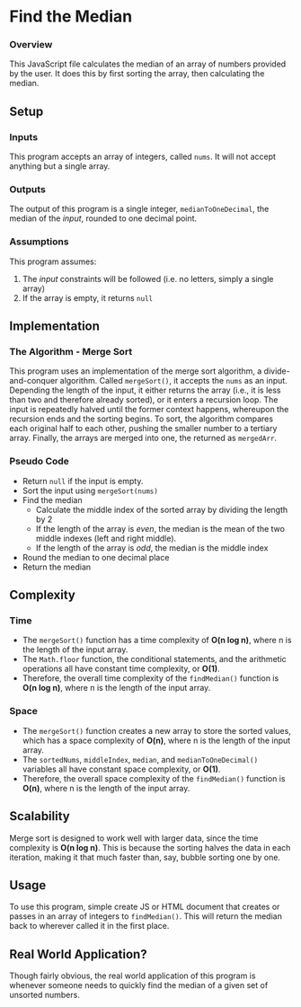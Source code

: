 # Find the Median

### Overview

This JavaScript file calculates the median of an array of numbers provided by the user. It does this by first sorting the array, then calculating the median.

## Setup

### Inputs

This program accepts an array of integers, called `nums`. It will not accept anything but a single array.

### Outputs

The output of this program is a single integer, `medianToOneDecimal`, the median of the _input_, rounded to one decimal point.

### Assumptions

This program assumes:

1.  The _input_ constraints will be followed (i.e. no letters, simply a single array)
2.  If the array is empty, it returns `null`

## Implementation

### The Algorithm - Merge Sort

This program uses an implementation of the merge sort algorithm, a divide-and-conquer algorithm. Called `mergeSort()`, it accepts the `nums` as an input. Depending the length of the input, it either returns the array (i.e., it is less than two and therefore already sorted), or it enters a recursion loop. The input is repeatedly halved until the former context happens, whereupon the recursion ends and the sorting begins. To sort, the algorithm compares each original half to each other, pushing the smaller number to a tertiary array. Finally, the arrays are merged into one, the returned as `mergedArr`.

### Pseudo Code

- Return `null` if the input is empty.
- Sort the input using `mergeSort(nums)`
- Find the median
  - Calculate the middle index of the sorted array by dividing the length by 2
  - If the length of the array is _even_, the median is the mean of the two middle indexes (left and right middle).
  - If the length of the array is _odd_, the median is the middle index
- Round the median to one decimal place
- Return the median

## Complexity

### Time

- The `mergeSort()` function has a time complexity of **O(n log n)**, where n is the length of the input array.
- The `Math.floor` function, the conditional statements, and the arithmetic operations all have constant time complexity, or **O(1)**.
- Therefore, the overall time complexity of the `findMedian()` function is **O(n log n)**, where n is the length of the input array.

### Space

- The `mergeSort()` function creates a new array to store the sorted values, which has a space complexity of **O(n)**, where n is the length of the input array.
- The `sortedNums`, `middleIndex`, `median`, and `medianToOneDecimal()` variables all have constant space complexity, or **O(1)**.
- Therefore, the overall space complexity of the `findMedian()` function is **O(n)**, where n is the length of the input array.

## Scalability

Merge sort is designed to work well with larger data, since the time complexity is **O(n log n)**. This is because the sorting halves the data in each iteration, making it that much faster than, say, bubble sorting one by one.

## Usage

To use this program, simple create JS or HTML document that creates or passes in an array of integers to `findMedian()`. This will return the median back to wherever called it in the first place.

## Real World Application?

Though fairly obvious, the real world application of this program is whenever someone needs to quickly find the median of a given set of unsorted numbers.

